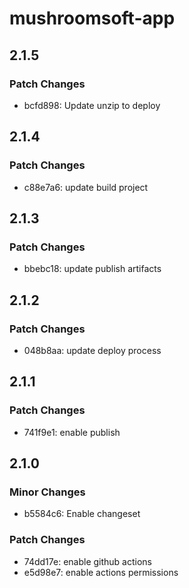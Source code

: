 # mushroomsoft-app

## 2.1.5

### Patch Changes

- bcfd898: Update unzip to deploy

## 2.1.4

### Patch Changes

- c88e7a6: update build project

## 2.1.3

### Patch Changes

- bbebc18: update publish artifacts

## 2.1.2

### Patch Changes

- 048b8aa: update deploy process

## 2.1.1

### Patch Changes

- 741f9e1: enable publish

## 2.1.0

### Minor Changes

- b5584c6: Enable changeset

### Patch Changes

- 74dd17e: enable github actions
- e5d98e7: enable actions permissions
